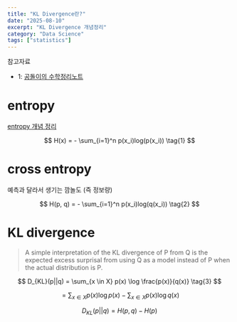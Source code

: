 ```yaml
---
title: "KL Divergence란?"
date: "2025-08-10"
excerpt: "KL Divergence 개념정리"
category: "Data Science"
tags: ["statistics"]
---
```


참고자료
- 1: [공돌이의 수학정리노트](https://angeloyeo.github.io/2020/10/27/KL_divergence.html)

# entropy

[entropy 개념 정리](/posts/Data%20Science/what-is-information-entropy)

$$
H(x) = - \sum_{i=1}^n p(x_i)log(p(x_i)) \tag{1}
$$

# cross entropy

예측과 달라서 생기는 깜놀도 (즉 정보량)

$$
H(p, q) = - \sum_{i=1}^n p(x_i)log(q(x_i)) \tag{2}
$$




# KL divergence

> A simple interpretation of the KL divergence of P from Q is the expected excess surprisal from using Q as a model instead of P when the actual distribution is P.

$$
D_{KL}(p||q) = \sum_{x \in X} p(x) \log \frac{p(x)}{q(x)} \tag{3}
$$

$$
= \sum_{x \in X} p(x) \log p(x) - \sum_{x \in X} p(x) \log q(x) \tag{4}
$$

$$
D_{KL}(p||q) = H(p, q) - H(p) \tag{5}
$$


